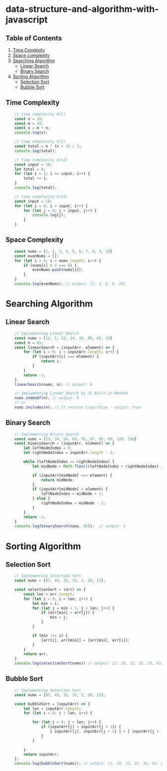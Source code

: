 # data-structure-and-algorithm-with-javascript

## Table of Contents

1. [Time Comlexity](#time-complexity)
2. [Space complexity](#space-complexity)
3. [Searching Algorithm](#searching-algorithm)
    - [Linear Search](#linear-search)
    - [Binary Search](#binary-search)
4. [Sorting Algorithm](#sorting-algorithm)
    - [Selection Sort](#selection-sort)
    - [Bubble Sort](#bubble-sort)

## Time Complexity
```javascript
    // time complexity O(1)
    const n = 10;
    const m = 20;
    const x = m + n;
    console.log(x);

    // time complexity 0(1)
    const total = n * (n + 1) / 2;
    console.log(total);

    // time complexity O(n2)
    const input = 10;
    let total = 0;
    for (let i = 1; i <= input; i++) {
        total += i;
    }
    console.log(total);

    // time complexity O(n3)
    const input = 10;
    for (let i = 0; i < input; i++) {
        for (let j = 0; j < input; j++) {
            console.log(j);
        }
    }
```

## Space Complexity
```javascript
    const nums = [1, 2, 3, 4, 5, 6, 7, 8, 9, 10]
    const evenNums = [];
    for (let i = 0; i < nums.length; i++) {
        if (nums[i] % 2 === 0) {
            evenNums.push(nums[i]);
        }
    }
    console.log(evenNums); // output: [2, 4, 6, 8, 10]
```

# Searching Algorithm
## Linear Search

```javascript
    // Implementing Linear Search
    const nums = [12, 5, 22, 14, 10, 89, 65, 34]
    const n = 65;
    const linearSearch = (inputArr, element) => {
        for (let i = 0; i < inputArr.length; i++) {
            if (inputArr[i] === element) {
                return i;
            }
        }
        return -1;
    }
    linearSearch(nums, n); // output: 6

    // Implementing Linear Search by JS Built-in Method
    nums.indexOf(n); // output: 6
    // or
    nums.includes(n); // It returns true/false - output: true
```

## Binary Search
```javascript
    // Implementing Binary Search
    const nums = [23, 34, 54, 65, 76, 87, 95, 99, 120, 150]
    const binarySearch = (inputArr, element) => {
        let leftNodeIndex = 0;
        let rightNodeIndex = inputArr.length - 1;

        while (leftNodeIndex <= rightNodeIndex) {
            let midNode = Math.floor((leftNodeIndex + rightNodeIndex) / 2);

            if (inputArr[midNode] === element) {
                return midNode;
            }
            if (inputArr[midNode] < element) {
                leftNodeIndex = midNode + 1;
            } else {
                rightNodeIndex = midNode - 1;
            }
        }
        return -1;
    }
    console.log(binarySearch(nums, 65));  // output: 3
```

# Sorting Algorithm 
## Selection Sort
```javascript
    // Implementing Selection Sort
    const nums = [87, 43, 32, 33, 2, 20, 22];

    const selectionSort = (arr) => {
        const len = arr.length;
        for (let i = 0; i < len; i++) {
            let min = i;
            for (let j = min + 1; j < len; j++) {
                if (arr[min] > arr[j]) {
                    min = j;
                }
            }

            if (min !== i) {
                [arr[i], arr[min]] = [arr[min], arr[i]];
            }
        }
        return arr;
    }
    console.log(selectionSort(nums)) // output: [2, 20, 22, 32, 33, 43, 87]
```
## Bubble Sort
```javascript
    // Implementing Selection Sort
    const nums = [87, 43, 32, 33, 2, 20, 22];

    const bubbleSort = (inputArr) => {
        let len = inputArr.length;
        for (let i = 0; i < len; i++) {

            for (let j = 0; j < len; j++) {
                if (inputArr[j] > inputArr[j + 1]) {
                    [ inputArr[j], inputArr[j + 1] ] = [ inputArr[j + 1], inputArr[j] ]
                }
            }

        }
        return inputArr;
    };
    console.log(bubbleSort(nums)); // output: [2, 20, 22, 32, 33, 43, 87]
```
